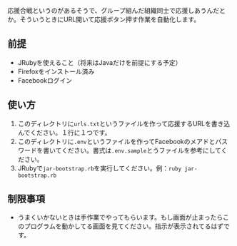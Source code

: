応援合戦というのがあるそうで、グループ組んだ組織同士で応援しあうんだとか。そういうときにURL開いて応援ボタン押す作業を自動化します。

## 前提

* JRubyを使えること（将来はJavaだけを前提にする予定）
* Firefoxをインストール済み
* Facebookログイン

## 使い方

1. このディレクトリに`urls.txt`というファイルを作って応援するURLを書き込んでください。１行に１つです。
1. このディレクトリに`.env`というファイルを作ってFacebookのメアドとパスワードを書いてください。書式は`.env.sample`とうファイルを参考にしてください。
1. JRubyで`jar-bootstrap.rb`を実行してください。例：`ruby jar-bootstrap.rb`

## 制限事項

* うまくいかないときは手作業でやってもらいます。もし画面が止まったらこのプログラムを動かしてる画面を見てください。指示が表示されてるはずです。
